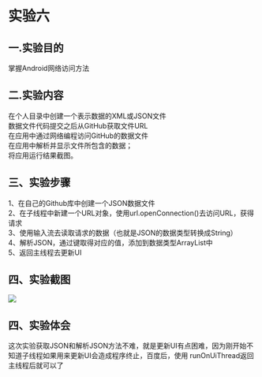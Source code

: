实验六
=
一.实验目的
-
掌握Android网络访问方法<br>
  
二.实验内容
-
在个人目录中创建一个表示数据的XML或JSON文件<br>
数据文件代码提交之后从GitHub获取文件URL<br>
在应用中通过网络编程访问GitHub的数据文件<br>
在应用中解析并显示文件所包含的数据；<br>
将应用运行结果截图。<br>

三、实验步骤
-
1、在自己的Github库中创建一个JSON数据文件<br>
2、在子线程中新建一个URL对象，使用url.openConnection()去访问URL，获得请求<br>
3、使用输入流去读取请求的数据（也就是JSON的数据类型转换成String）<br>
4、解析JSON，通过键取得对应的值，添加到数据类型ArrayList中<br>
5、返回主线程去更新UI<br>

四、实验截图
-
![](https://github.com/zglx/android-labs-2018/blob/master/soft1614080902231/r6.png)

四、实验体会
-
这次实验获取JSON和解析JSON方法不难，就是更新UI有点困难，因为刚开始不知道子线程如果用来更新UI会造成程序终止，百度后，使用 runOnUiThread返回主线程后就可以了
